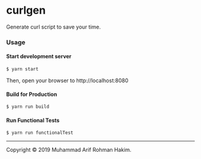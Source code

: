 # curlgen

Generate curl script to save your time.

### Usage

#### Start development server
```sh
$ yarn start
```
Then, open your browser to http://localhost:8080

#### Build for Production

```sh
$ yarn run build
```

#### Run Functional Tests

```sh
$ yarn run functionalTest
```
------------

Copyright © 2019 Muhammad Arif Rohman Hakim.

